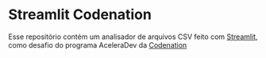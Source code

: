 # Streamlit Codenation
Esse repositório contém um analisador de arquivos CSV feito com [Streamlit](https://www.streamlit.io/), como desafio do programa AceleraDev
da [Codenation](https://www.codenation.dev/)
